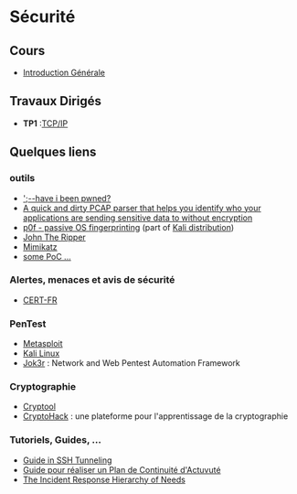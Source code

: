 # Sécurité

## Cours
* [Introduction Générale](https://github.com/truillet/ups/blob/master/m2issd/cours/Introduction_Generale.pdf)
<!--
* [Introduction to Python](https://github.com/truillet/ups/blob/master/m2issd/cours/python.pdf)
* [1 - Reconnaissance (OSINT)](https://github.com/truillet/ups/blob/master/m2issd/cours/OSINT_Reconnaissance.pdf)
* [2 - Scanning](https://github.com/truillet/ups/blob/master/m2issd/cours/scanning.pdf)
* [3 - Gaining, Maintaining access & covering tracks](https://github.com/truillet/ups/blob/master/m2issd/cours/Gaining%20Access.pdf)
-->
## Travaux Dirigés

* **TP1** :[TCP/IP](https://github.com/truillet/ups/blob/master/m2issd/td/TP1_TCP_IP.pdf)
<!-- 
* **TP2** : [Business Intelligence](https://github.com/truillet/ups/blob/master/m2issd/td/TP2_BUSINT.pdf)
   * [Google Dorks](https://www.exploit-db.com/google-hacking-database)

* **TP2** : [Cryptographie](https://github.com/truillet/ups/blob/master/m2issd/td/TP2_Cryptographie.1.7.pdf)
   * stéganographie : un article sur [medium.com](https://medium.com/@z3roTrust/the-threat-of-digital-steganography-cloaked-malware-to-u-s-critical-infrastructure-systems-f0a8eb81a9e8)
* **TP3** : [Python et le framework scapy](https://github.com/truillet/ups/blob/master/m2issd/td/TP3_Python_Scapy.pdf)
   * articles de GNU Linux Mag : [partie 1](https://www.gnulinuxmag.com/scapy-le-couteau-suisse-python-pour-le-reseau-partie-1-2/) et [partie 2](https://www.gnulinuxmag.com/scapy-le-couteau-suisse-python-pour-le-reseau-partie-2-2/)
-->
## Quelques liens
### outils
* [';--have i been pwned?](https://haveibeenpwned.com)
* [A quick and dirty PCAP parser that helps you identify who your applications are sending sensitive data to without encryption](https://github.com/danielmiessler/Caparser)
* [p0f - passive OS fingerprinting](https://lcamtuf.coredump.cx/p0f3) (part of [Kali distribution](https://tools.kali.org/information-gathering/p0f))
* [John The Ripper](https://www.openwall.com/john)
* [Mimikatz](http://blog.gentilkiwi.com/mimikatz)
* [some PoC ...](https://samy.pl)

### Alertes, menaces et avis de sécurité
* [CERT-FR](https://www.cert.ssi.gouv.fr)

### PenTest
* [Metasploit](https://www.metasploit.com)
* [Kali Linux](https://www.kali.org)
* [Jok3r](https://hakin9.org/jok3r-v3-beta-2-network-and-web-pentest-automation-framework/) : Network and Web Pentest Automation Framework

### Cryptographie
* [Cryptool](https://www.cryptool.org/en)
* [CryptoHack](https://cryptohack.org) : une plateforme pour l'apprentissage de la cryptographie

### Tutoriels, Guides, ...
* [Guide in SSH Tunneling](https://www.hackingarticles.in/comprehensive-guide-on-ssh-tunneling)
* [Guide pour réaliser un Plan de Continuité d'Actuvuté](http://www.sgdsn.gouv.fr/uploads/2016/10/guide-pca-sgdsn-110613-normal.pdf)
* [The Incident Response Hierarchy of Needs](https://github.com/swannman/ircapabilities)
